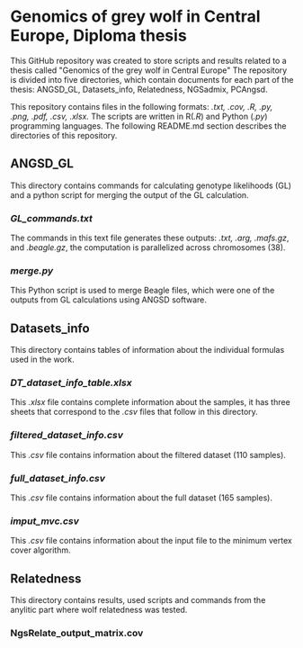 # Genomics of grey wolf in Central Europe, Diploma thesis 
This GitHub repository was created to store scripts and results related to a thesis called "Genomics of the grey wolf in Central Europe"
  The repository is divided into five directories, which contain documents for each part of the thesis: ANGSD_GL, Datasets_info, Relatedness, NGSadmix, PCAngsd.

This repository contains files in the following formats: _.txt, .cov, .R, .py, .png, .pdf, .csv, .xlsx._ The scripts are written in R(_.R_) and Python (_.py_) programming languages. 
The following README.md section describes the directories of this repository.  

## ANGSD_GL
This directory contains commands for calculating genotype likelihoods (GL) and a python script for merging the output of the GL calculation.
### _GL_commands.txt_
The commands in this text file generates these outputs: _.txt, .arg, .mafs.gz_, and _.beagle.gz_, the computation is parallelized across chromosomes (38). 
### _merge.py_
This Python script is used to merge Beagle files, which were one of the outputs from GL calculations using ANGSD software. 

## Datasets_info
This directory contains tables of information about the individual formulas used in the work.
### _DT_dataset_info_table.xlsx_
This _.xlsx_ file contains complete information about the samples, it has three sheets that correspond to the _.csv_ files that follow in this directory.
### _filtered_dataset_info.csv_
This _.csv_ file contains information about the filtered dataset (110 samples).
### _full_dataset_info.csv_
This _.csv_ file contains information about the full dataset (165 samples).
### _imput_mvc.csv_
This _.csv_ file contains information about the input file to the minimum vertex cover algorithm. 

## Relatedness
This directory contains results, used scripts and commands from the anylitic part where wolf relatedness was tested.
### NgsRelate_output_matrix.cov
